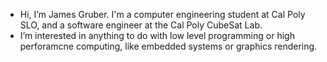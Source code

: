 - Hi, I’m James Gruber. I'm a computer engineering student at Cal Poly SLO, and a software engineer at the Cal Poly CubeSat Lab.
- I’m interested in anything to do with low level programming or high perforamcne computing, like embedded systems or graphics rendering.


<!---
Skiiippp/Skiiippp is a ✨ special ✨ repository because its `README.md` (this file) appears on your GitHub profile.
You can click the Preview link to take a look at your changes.
--->
